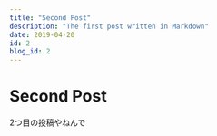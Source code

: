 ```yaml
---
title: "Second Post"
description: "The first post written in Markdown"
date: 2019-04-20
id: 2
blog_id: 2
---
```


# Second Post
2つ目の投稿やねんで